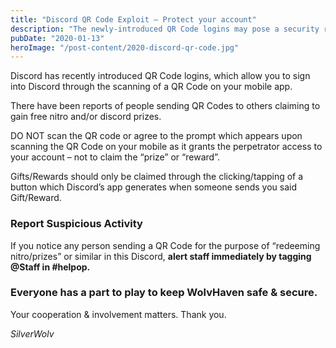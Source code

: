 ```yaml
---
title: "Discord QR Code Exploit – Protect your account"
description: "The newly-introduced QR Code logins may pose a security risk, stay alert"
pubDate: "2020-01-13"
heroImage: "/post-content/2020-discord-qr-code.jpg"
---
```


Discord has recently introduced QR Code logins, which allow you to sign into Discord through the scanning of a QR Code on your mobile app.

There have been reports of people sending QR Codes to others claiming to gain free nitro and/or discord prizes.

DO NOT scan the QR code or agree to the prompt which appears upon scanning the QR Code on your mobile as it grants the perpetrator access to your account – not to claim the “prize” or “reward”.

Gifts/Rewards should only be claimed through the clicking/tapping of a button which Discord’s app generates when someone sends you said Gift/Reward.

### **Report Suspicious Activity**

If you notice any person sending a QR Code for the purpose of “redeeming nitro/prizes” or similar in this Discord, **alert staff immediately by tagging @Staff in #helpop.**

### **Everyone has a part to play to keep WolvHaven safe & secure.**

Your cooperation & involvement matters. Thank you.

*SilverWolv*